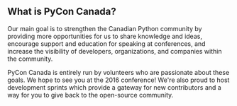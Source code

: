 ## What is PyCon Canada?

Our main goal is to strengthen the Canadian Python community by providing more opportunities for us to share knowledge and ideas, encourage support and education for speaking at conferences, and increase the visibility of developers, organizations, and companies within the community.

PyCon Canada is entirely run by volunteers who are passionate about these goals. We hope to see you at the 2016 conference! We're also proud to host development sprints which provide a gateway for new contributors and a way for you to give back to the open-source community.
